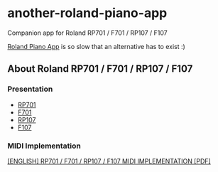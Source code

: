 # another-roland-piano-app
Companion app for Roland RP701 / F701 / RP107 / F107

[Roland Piano App](https://www.roland.com/fr/products/roland_piano_app/) is so slow that an alternative has to exist :)

## About Roland RP701 / F701 / RP107 / F107

### Presentation
  - [RP701](https://www.roland.com/global/products/rp701/)
  - [F701](https://www.roland.com/global/products/f701/)
  - [RP107](https://www.roland.com/global/products/rp107/)
  - [F107](https://www.roland.com/global/products/f107/)

### MIDI Implementation
[[ENGLISH] RP701 / F701 / RP107 / F107 MIDI IMPLEMENTATION [PDF]](https://static.roland.com/assets/media/pdf/RP701_F701_RP107_F107_MIDI_eng01_W.pdf)
